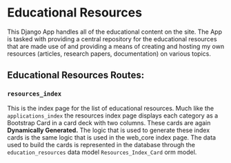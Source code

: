 # Educational Resources
This Django App handles all of the educational content on the site. The App is tasked with providing a central repository for the educational resources that are made use of and providing a means of creating and hosting my own resources (articles, research papers, documentation) on various topics.

## Educational Resources Routes:

### `resources_index`
This is the index page for the list of educational resources. Much like the `applications_index` the resources index page displays each category as a Bootstrap Card in a card deck with two columns. These cards are again **Dynamically Generated.** The logic that is used to generate these index cards is the same logic that is used in the web_core index page. The data used to build the cards is represented in the database through the `education_resources` data model `Resources_Index_Card` orm model. 
